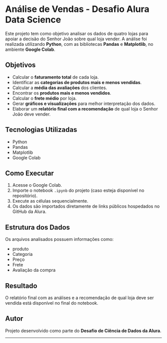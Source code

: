 
# Análise de Vendas - Desafio Alura Data Science

Este projeto tem como objetivo analisar os dados de quatro lojas para apoiar a decisão do Senhor João sobre qual loja vender. A análise foi realizada utilizando **Python**, com as bibliotecas **Pandas** e **Matplotlib**, no ambiente **Google Colab**.

## Objetivos

- Calcular o **faturamento total** de cada loja.
- Identificar as **categorias de produtos mais e menos vendidas**.
- Calcular a **média das avaliações** dos clientes.
- Encontrar os **produtos mais e menos vendidos**.
- Calcular o **frete médio** por loja.
- Gerar **gráficos e visualizações** para melhor interpretação dos dados.
- Elaborar um **relatório final com a recomendação** de qual loja o Senhor João deve vender.

## Tecnologias Utilizadas

- Python
- Pandas
- Matplotlib
- Google Colab

## Como Executar

1. Acesse o Google Colab.
2. Importe o notebook `.ipynb` do projeto (caso esteja disponível no repositório).
3. Execute as células sequencialmente.
4. Os dados são importados diretamente de links públicos hospedados no GitHub da Alura.

## Estrutura dos Dados

Os arquivos analisados possuem informações como:
- produto
- Categoria
- Preço
- Frete
- Avaliação da compra

## Resultado

O relatório final com as análises e a recomendação de qual loja deve ser vendida está disponível no final do notebook.

## Autor

Projeto desenvolvido como parte do **Desafio de Ciência de Dados da Alura**.

---
